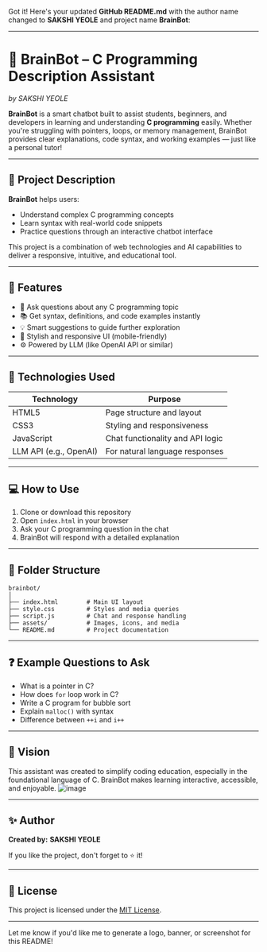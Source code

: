 Got it! Here's your updated **GitHub README.md** with the author name changed to **SAKSHI YEOLE** and project name **BrainBot**:

---

# 🧠 BrainBot – C Programming Description Assistant  
*by SAKSHI YEOLE*

**BrainBot** is a smart chatbot built to assist students, beginners, and developers in learning and understanding **C programming** easily. Whether you're struggling with pointers, loops, or memory management, BrainBot provides clear explanations, code syntax, and working examples — just like a personal tutor!

---

## 📌 Project Description

**BrainBot** helps users:
- Understand complex C programming concepts  
- Learn syntax with real-world code snippets  
- Practice questions through an interactive chatbot interface  

This project is a combination of web technologies and AI capabilities to deliver a responsive, intuitive, and educational tool.

---

## 🧠 Features

- 💬 Ask questions about any C programming topic  
- 📚 Get syntax, definitions, and code examples instantly  
- 💡 Smart suggestions to guide further exploration  
- 🎨 Stylish and responsive UI (mobile-friendly)  
- ⚙️ Powered by LLM (like OpenAI API or similar)

---

## 🔧 Technologies Used

| Technology     | Purpose                          |
|----------------|----------------------------------|
| HTML5          | Page structure and layout        |
| CSS3           | Styling and responsiveness       |
| JavaScript     | Chat functionality and API logic |
| LLM API (e.g., OpenAI) | For natural language responses |

---

## 💻 How to Use

1. Clone or download this repository  
2. Open `index.html` in your browser  
3. Ask your C programming question in the chat  
4. BrainBot will respond with a detailed explanation  

---

## 📂 Folder Structure

```
brainbot/
│
├── index.html        # Main UI layout
├── style.css         # Styles and media queries
├── script.js         # Chat and response handling
├── assets/           # Images, icons, and media
└── README.md         # Project documentation
```

---

## ❓ Example Questions to Ask

- What is a pointer in C?  
- How does `for` loop work in C?  
- Write a C program for bubble sort  
- Explain `malloc()` with syntax  
- Difference between `++i` and `i++`  

---

## 🧠 Vision

This assistant was created to simplify coding education, especially in the foundational language of C. BrainBot makes learning interactive, accessible, and enjoyable.
![image](https://github.com/user-attachments/assets/64dab24d-d8d2-4b69-9907-513fcfe27df6)

---

## ✨ Author

**Created by:** **SAKSHI YEOLE**

If you like the project, don't forget to ⭐️ it!

---

## 📃 License

This project is licensed under the [MIT License](LICENSE).

---

Let me know if you'd like me to generate a logo, banner, or screenshot for this README!
